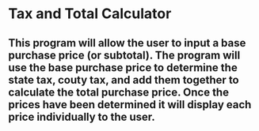 # Tax and Total Calculator

## This program will allow the user to input a base purchase price (or subtotal). The program will use the base purchase price to determine the state tax, couty tax, and add them together to calculate the total purchase price. Once the prices have been determined it will display each price individually to the user.
